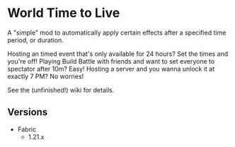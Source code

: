 # World Time to Live

A "simple" mod to automatically apply certain effects after a specified time period, or duration.

Hosting an timed event that's only available for 24 hours? Set the times and you're off!
Playing Build Battle with friends and want to set everyone to spectator after 10m? Easy!
Hosting a server and you wanna unlock it at exactly 7 PM? No worries!

See the (unfinished!) wiki for details.

## Versions

* Fabric
  * 1.21.x
